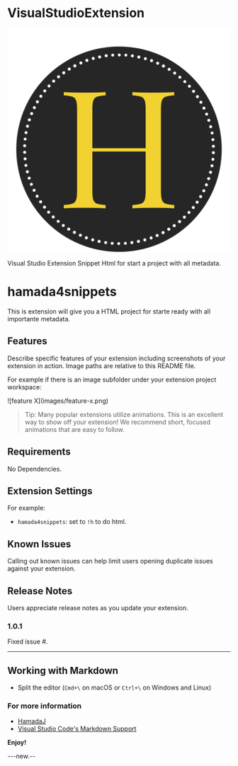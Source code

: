 # VisualStudioExtension

![alt text](./icon.png)

Visual Studio Extension Snippet Html for start a project with all metadata.

# hamada4snippets

This is extension will give you a HTML project for starte ready with all importante metadata.

## Features

Describe specific features of your extension including screenshots of your extension in action. Image paths are relative to this README file.

For example if there is an image subfolder under your extension project workspace:

\!\[feature X\]\(images/feature-x.png\)

> Tip: Many popular extensions utilize animations. This is an excellent way to show off your extension! We recommend short, focused animations that are easy to follow.

## Requirements

No Dependencies.

## Extension Settings

For example:

- `hamada4snippets`: set to `!h` to do html.

## Known Issues

Calling out known issues can help limit users opening duplicate issues against your extension.

## Release Notes

Users appreciate release notes as you update your extension.

### 1.0.1

Fixed issue #.

---

## Working with Markdown

- Split the editor (`Cmd+\` on macOS or `Ctrl+\` on Windows and Linux)

### For more information

- [HamadaJ](https://github.com/hamada-j)
- [Visual Studio Code's Markdown Support](http://code.visualstudio.com/docs/languages/markdown)

**Enjoy!**

---new.--
